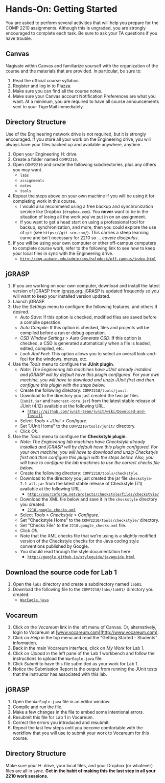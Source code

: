 <!---
	Description file for COMP 2210 Hands-On: Getting Started.
	Introduces basic requirements and procedures for lab.

	@author:  Dean Hendrix <dh@auburn.edu>
	@version: 2016-08-16
-->

# Hands-On: Getting Started

You are asked to perform several activities that will help you prepare for the COMP 2210 assignments. Although this is ungraded, you are strongly encouraged to complete each task. Be sure to ask your TA questions if you have trouble.


## Canvas

Nagivate within Canvas and familiarize yourself with the organization of the course and the materials that are provided. In particular, be sure to:

1. Read the official course syllabus.
1. Register and log in to Piazza.
1. Make sure you can find all the course notes.
1. Make sure your Canvas account Notification Preferences are what you want. At a minimum, you are required to have all course announcements sent to your TigerMail immediately.


## Directory Structure

Use of the Engineering network drive is not required, but it is strongly encouraged. If you store all your work on the Engineering drive, you will always have your files backed up and available anywhere, anytime.

1. Open your Engineering H: drive.
2. Create a folder named `COMP2210`.
3. Open `COMP2210` and create the following subdirectories, plus any others you may want.
	- `labs`
	- `assignments`
	- `notes`
	- `tools`
4. Repeat the steps above on your own machine if you will be using it for completing work in this course.
	- I would also recommend using a free backup and synchronization service like Dropbox (`dropbox.com`). You **never** want to be in the situation of losing all the work you've put in on an assignment.
	- If you want to get a head start on using a professional tool for backup, synchronization, and more, then you could explore the use of `git` (see `https://git-scm.com/`). This carries a steep learning curve and isn't necessary for 2210 so ... *cavete discipulus*.
5. If you will be using your own computer or other off-campus computers to complete course work, refer to the following link to see how to keep your local files in sync with the Engineering drive.
	- [`http://eng.auburn.edu/admin/ens/helpdesk/off-campus/index.html`](http://eng.auburn.edu/admin/ens/helpdesk/off-campus/index.html)


## jGRASP

1. If you are working on your own computer, download and install the latest version of jGRASP from [jgrasp.org](jgrasp.org). jGRASP is updated frequently so you will want to keep your installed version updated.
1. Launch jGRASP.
1. Use the *Settings* menu to configure the following features, and others if desired.
	- *Auto Save*: If this option is checked, modified files are saved before a compile operation.
	- *Auto Compile*: If this option is checked, files and projects will be compiled before a run or debug operation.
	- *CSD Window Settings > Auto Generate CSD*: If this option is checked, a CSD is generated automatically when a file is loaded, edited, compiled, etc.
	- *Look And Feel*: This option allows you to select an overall look-and-feel for the windows, menus, etc.
1. Use the *Tools* menu to configure the **JUnit plugin**.
	- *Note: The Engineering lab machines have JUnit already installed and jGRASP will by default have this plugin configured. For your own machine, you will have to download and unzip JUnit first and then configure this plugin with the steps below.*
	- Create the following directory: `COMP2210/tools/junit`.
	- Download to the directory you just created the two jar files (`junit.jar` and `hamcrest-core.jar`) from the latest stable release of JUnit (4.12) available at the following URL.
		- [`https://github.com/junit-team/junit/wiki/Download-and-Install`](https://github.com/junit-team/junit/wiki/Download-and-Install)
	- Select *Tools > JUnit > Configure*.
	- Set "JUnit Home" to the `COMP2210/tools/junit/` directory.
	- Click *Ok*.
1. Use the *Tools* menu to configure the **Checkstyle plugin**.
	- *Note: The Engineering lab machines have Checkstyle already installed and jGRASP will by default have this plugin configured. For your own machine, you will have to download and unzip Checkstyle first and then configure this plugin with the steps below. Also, you will have to configure the lab machines to use the correct checks file below.*
	- Create the following directory: `COMP2210/tools/checkstyle`.
	- Download to the directory you just created the jar file `checkstyle-7.1-all.jar` from the latest stable release of Checkstyle (7.1) available at the following URL.
		- [`http://sourceforge.net/projects/checkstyle/files/checkstyle/`](http://sourceforge.net/projects/checkstyle/files/checkstyle/)
	- Download the XML file below and save it in the `checkstyle` directory you created.
		- [`2210.google_checks.xml`](https://raw.githubusercontent.com/hendrtd/comp2210/master/coding_style_guidelines/2210.google_checks.xml)
	- Select *Tools > Checkstyle > Configure*.
	- Set "Checkstyle Home" to the `COMP2210/tools/checkstyle/` directory.
	- Set "Checks File" to the `2210.google_checks.xml` file.
	- Click *Ok*.
	- Note that the XML checks file that we're using is a slightly modified version of the Checkstyle checks for the Java coding style conventions published by Google.
	- You should read through the style documentation here:
		- [`http://google.github.io/styleguide/javaguide.html`](http://google.github.io/styleguide/javaguide.html)


## Download the source code for Lab 1
1. Open the `labs` directory and create a subdirectory named `lab01`.
1. Download the following file to the `COMP2210/labs/lab01/` directory you created.
	- [`WarEagle.java`](src/WarEagle.java)


## Vocareum

1. Click on the *Vocareum* link in the left menu of Canvas. Or, alternatively, login to Vocareum at [www.vocareum.com](http://www.vocareum.com).
1. Click on *Help* in the top menu and read the "Getting Started - Students" information.
1. Back in the main Vocareum interface, click on *My Work* for Lab 1.
1. Click on *Upload* in the left pane of the Lab 1 workbench and follow the instructions to upload the `WarEagle.java` file.
1. Click *Submit* to have this file submitted as your work for Lab 1.
1. Notice the Submission Report is the output from running the JUnit tests that the instructor has associated with this lab.



## jGRASP

1. Open the `WarEagle.java` file in an editor window.
1. Compile and run the file.
1. Make a few changes in the file to embed some intentional errors.
1. Resubmit this file for Lab 1 in Vocareum.
1. Correct the errors you introduced and resubmit.
1. Repeat the last few steps until you become comfortable with the workflow that you will use to submit your work to Vocareum for this course.


## Directory Structure

Make sure your H: drive, your local files, and your Dropbox (or whatever) files are all in sync. **Get in the habit of making this the last step in all your 2210 work sessions.**

